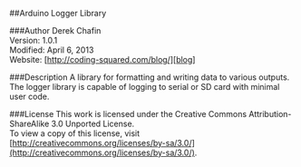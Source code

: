 ##Arduino Logger Library

###Author
Derek Chafin  
Version: 1.0.1  
Modified: April 6, 2013  
Website: [http://coding-squared.com/blog/][blog]  

###Description
A library for formatting and writing data to various outputs.
The logger library is capable of logging to serial or SD card with minimal user code.  

###License
This work is licensed under the Creative Commons Attribution-ShareAlike 3.0 Unported License.  
To view a copy of this license, visit [http://creativecommons.org/licenses/by-sa/3.0/](http://creativecommons.org/licenses/by-sa/3.0/).  

[blog]: http://www.coding-squared.com/blog/ "Coding Squared"